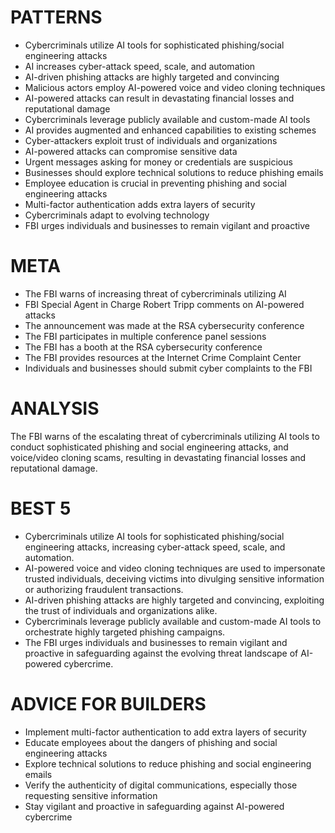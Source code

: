 # PATTERNS
* Cybercriminals utilize AI tools for sophisticated phishing/social engineering attacks
* AI increases cyber-attack speed, scale, and automation
* AI-driven phishing attacks are highly targeted and convincing
* Malicious actors employ AI-powered voice and video cloning techniques
* AI-powered attacks can result in devastating financial losses and reputational damage
* Cybercriminals leverage publicly available and custom-made AI tools
* AI provides augmented and enhanced capabilities to existing schemes
* Cyber-attackers exploit trust of individuals and organizations
* AI-powered attacks can compromise sensitive data
* Urgent messages asking for money or credentials are suspicious
* Businesses should explore technical solutions to reduce phishing emails
* Employee education is crucial in preventing phishing and social engineering attacks
* Multi-factor authentication adds extra layers of security
* Cybercriminals adapt to evolving technology
* FBI urges individuals and businesses to remain vigilant and proactive

# META
* The FBI warns of increasing threat of cybercriminals utilizing AI
* FBI Special Agent in Charge Robert Tripp comments on AI-powered attacks
* The announcement was made at the RSA cybersecurity conference
* The FBI participates in multiple conference panel sessions
* The FBI has a booth at the RSA cybersecurity conference
* The FBI provides resources at the Internet Crime Complaint Center
* Individuals and businesses should submit cyber complaints to the FBI

# ANALYSIS
The FBI warns of the escalating threat of cybercriminals utilizing AI tools to conduct sophisticated phishing and social engineering attacks, and voice/video cloning scams, resulting in devastating financial losses and reputational damage.

# BEST 5
* Cybercriminals utilize AI tools for sophisticated phishing/social engineering attacks, increasing cyber-attack speed, scale, and automation.
* AI-powered voice and video cloning techniques are used to impersonate trusted individuals, deceiving victims into divulging sensitive information or authorizing fraudulent transactions.
* AI-driven phishing attacks are highly targeted and convincing, exploiting the trust of individuals and organizations alike.
* Cybercriminals leverage publicly available and custom-made AI tools to orchestrate highly targeted phishing campaigns.
* The FBI urges individuals and businesses to remain vigilant and proactive in safeguarding against the evolving threat landscape of AI-powered cybercrime.

# ADVICE FOR BUILDERS
* Implement multi-factor authentication to add extra layers of security
* Educate employees about the dangers of phishing and social engineering attacks
* Explore technical solutions to reduce phishing and social engineering emails
* Verify the authenticity of digital communications, especially those requesting sensitive information
* Stay vigilant and proactive in safeguarding against AI-powered cybercrime

